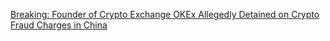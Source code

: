 [Breaking: Founder of Crypto Exchange OKEx Allegedly Detained on Crypto Fraud Charges in China](https://cointelegraph.com/news/breaking-founder-of-crypto-exchange-okex-allegedly-detained-on-crypto-fraud-charges-in-china)